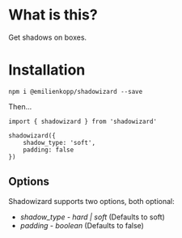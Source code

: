 # What is this?

Get shadows on boxes.

# Installation 

`npm i @emilienkopp/shadowizard --save`

Then...

```
import { shadowizard } from 'shadowizard'

shadowizard({
    shadow_type: 'soft',
    padding: false
})
```

## Options

Shadowizard supports two options, both optional:

* *shadow_type* - _hard | soft_ (Defaults to soft)
* *padding* - _boolean_ (Defaults to false)